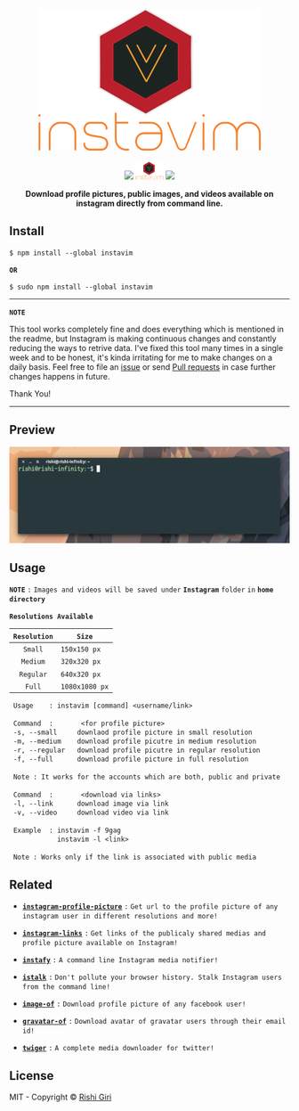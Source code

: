 <p align="center">
<br>
	<a href="https://www.npmjs.com/package/instavim"><img src="https://raw.githubusercontent.com/rishigiridotcom/rishigiri.com/gh-pages/github/instavim.png" alt="Instavim" width="400"></a>
	<br>
	<br>
	<img src="https://travis-ci.org/CodeDotJS/instavim.svg?branch=master">
	<img src="https://raw.githubusercontent.com/rishigiridotcom/rishigiri.com/gh-pages/github/instavim.png" width="50px;">
	<img src="https://img.shields.io/badge/code_style-XO-5ed9c7.svg">
</p>

<p align="center"><b>Download profile pictures, public images, and videos available on instagram directly from command line.</b></p>


## Install

```
$ npm install --global instavim
```
__`OR`__
```
$ sudo npm install --global instavim
```

---
__`NOTE`__

This tool works completely fine and does everything which is mentioned in the readme, but Instagram is making continuous changes and constantly reducing the ways to retrive data.
I've fixed this tool many times in a single week and to be honest, it's kinda irritating for me to make changes on a daily basis. Feel free to file an [issue](https://github.com/CodeDotJS/instavim/issues/new) or send [Pull requests](https://github.com/CodeDotJS/instavim/pulls) in case further changes
happens in future.

Thank You!

---
## Preview

<p align="center">
	<img src="https://raw.githubusercontent.com/rishigiridotcom/rishigiri.com/gh-pages/github/instavim-1.gif">
</p>

## Usage

__`NOTE`__ `:` `Images and videos will be saved under` __`Instagram`__ `folder` `in` __`home directory`__

__`Resolutions Available`__

| __`Resolution`__ | __`Size`__      |
|:----------------:|-----------------|
|  `Small`         | `150x150 px`    |
|  `Medium`        | `320x320 px`    |
|  `Regular`       | `640x320 px`    |
|  `Full`          | `1080x1080 px`  |

```
 Usage	  : instavim [command] <username/link>

 Command  :       <for profile picture>
 -s, --small     downlaod profile picture in small resolution
 -m, --medium    download profile picutre in medium resolution
 -r, --regular   download profile picutre in regular resolution
 -f, --full      download profile picture in full resolution

 Note : It works for the accounts which are both, public and private

 Command  :       <download via links>
 -l, --link      download image via link
 -v, --video     download video via link

 Example  : instavim -f 9gag
            instavim -l <link>

 Note : Works only if the link is associated with public media
```

## Related

- __[`instagram-profile-picture`](https://github.com/CodeDotJS/instagram-profile-picture)__ `:` `Get url to the profile picture of any instagram user in different resolutions and more!`

- __[`instagram-links`](https://github.com/CodeDotJS/Instagram-Links)__ `:` `Get links of the publicaly shared medias and profile picture available on Instagram!`

- __[`instafy`](https://github.com/CodeDotJS/instafy)__ `:` `A command line Instagram media notifier!`

- __[`istalk`](https://github.com/CodeDotJS/istalk)__ `:` `Don't pollute your browser history. Stalk Instagram users from the command line!`

- __[`image-of`](https://github.com/CodeDotJS/image-of)__ `:` `Download profile picture of any facebook user!`

- __[`gravatar-of`](https://github.com/CodeDotJS/gravatar-of)__ `:` `Download avatar of gravatar users through their email id!`

- __[`twiger`](https://github.com/CodeDotJS/twiger)__ `:` `A complete media downloader for twitter!`

## License

MIT - Copyright &copy; [Rishi Giri](http://rishigiri.ml)
